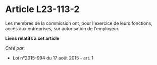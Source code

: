 # Article L23-113-2

Les membres de la commission ont, pour l'exercice de leurs fonctions, accès aux entreprises, sur autorisation de l'employeur.

**Liens relatifs à cet article**

_Créé par_:

  - Loi n°2015-994 du 17 août 2015 - art. 1
